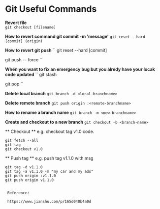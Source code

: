 # Git Useful Commands

**Revert file**  
``
git checkout [filename]
``

**How to revert command git commit -m 'message'**
``
git reset --hard [commit] (origin)
``

**How to revert git push**
``
git reset --hard [commit]

git push -- force
``

**When you want to fix an emergency bug but you alredy have your locak code updated**
``
git stash

git pop
``

**Delete local branch**
``
git branch -d <local-branchname>
``

**Delete remote branch**
``
git push origin :<remote-branchname>
``

**How to rename a branch name**
``
git branch -m <new-branchname>
``

**Create and checkout to a new branch**
``
git checkout -b <branch-name>
``

** Checkout **
e.g. checkout tag v1.0 code.
```
git fetch --all
git tag
git checkout v1.0
```

** Push tag **
e.g. push tag v1.1.0 with msg 
```
git tag -d v1.1.0
git tag -a v1.1.0 -m "my car and my ads"
git push origin :v1.1.0
git push origin v1.1.0


 Reference:

 https://www.jianshu.com/p/165d040b4a0d

